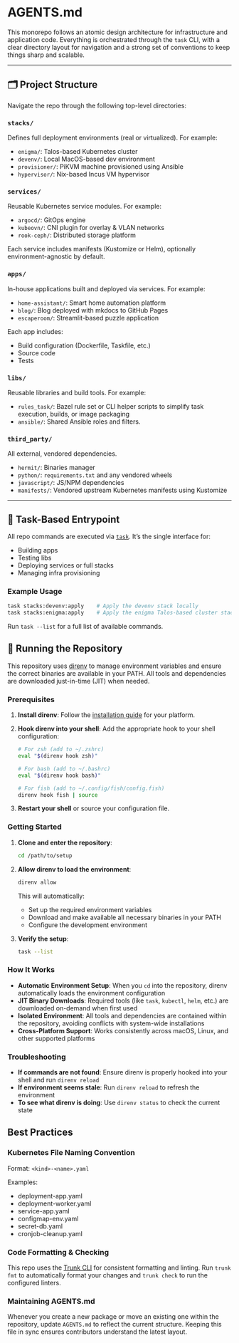 # AGENTS.md

This monorepo follows an atomic design architecture for infrastructure and application code. Everything is orchestrated through the `task` CLI, with a clear directory layout for navigation and a strong set of conventions to keep things sharp and scalable.

---

## 🗂 Project Structure

Navigate the repo through the following top-level directories:

### `stacks/`
Defines full deployment environments (real or virtualized). For example:

- `enigma/`: Talos-based Kubernetes cluster
- `devenv/`: Local MacOS-based dev environment
- `provisioner/`: PiKVM machine provisioned using Ansible
- `hypervisor/`: Nix-based Incus VM hypervisor

### `services/`
Reusable Kubernetes service modules. For example:

- `argocd/`: GitOps engine
- `kubeovn/`: CNI plugin for overlay & VLAN networks
- `rook-ceph/`: Distributed storage platform

Each service includes manifests (Kustomize or Helm), optionally environment-agnostic by default.

### `apps/`
In-house applications built and deployed via services. For example:

- `home-assistant/`: Smart home automation platform
- `blog/`: Blog deployed with mkdocs to GitHub Pages
- `escaperoom/`: Streamlit-based puzzle application

Each app includes:
- Build configuration (Dockerfile, Taskfile, etc.)
- Source code
- Tests

### `libs/`
Reusable libraries and build tools. For example:

- `rules_task/`: Bazel rule set or CLI helper scripts to simplify task execution, builds, or image packaging
- `ansible/`: Shared Ansible roles and filters.

### `third_party/`
All external, vendored dependencies.

- `hermit/`: Binaries manager
- `python/`: `requirements.txt` and any vendored wheels
- `javascript/`: JS/NPM dependencies
- `manifests/`: Vendored upstream Kubernetes manifests using Kustomize

---

## 🚀 Task-Based Entrypoint

All repo commands are executed via [`task`](https://taskfile.dev). It’s the single interface for:

- Building apps
- Testing libs
- Deploying services or full stacks
- Managing infra provisioning

### Example Usage

```bash
task stacks:devenv:apply    # Apply the devenv stack locally
task stacks:enigma:apply    # Apply the enigma Talos-based cluster stack
```

Run `task --list` for a full list of available commands.

## 🏃 Running the Repository

This repository uses [direnv](https://direnv.net/) to manage environment variables and ensure the correct binaries are available in your PATH. All tools and dependencies are downloaded just-in-time (JIT) when needed.

### Prerequisites

1. **Install direnv**: Follow the [installation guide](https://direnv.net/docs/installation.html) for your platform.

2. **Hook direnv into your shell**: Add the appropriate hook to your shell configuration:
   ```bash
   # For zsh (add to ~/.zshrc)
   eval "$(direnv hook zsh)"
   
   # For bash (add to ~/.bashrc)
   eval "$(direnv hook bash)"
   
   # For fish (add to ~/.config/fish/config.fish)
   direnv hook fish | source
   ```

3. **Restart your shell** or source your configuration file.

### Getting Started

1. **Clone and enter the repository**:
   ```bash
   cd /path/to/setup
   ```

2. **Allow direnv to load the environment**:
   ```bash
   direnv allow
   ```
   
   This will automatically:
   - Set up the required environment variables
   - Download and make available all necessary binaries in your PATH
   - Configure the development environment

3. **Verify the setup**:
   ```bash
   task --list
   ```

### How It Works

- **Automatic Environment Setup**: When you `cd` into the repository, direnv automatically loads the environment configuration
- **JIT Binary Downloads**: Required tools (like `task`, `kubectl`, `helm`, etc.) are downloaded on-demand when first used
- **Isolated Environment**: All tools and dependencies are contained within the repository, avoiding conflicts with system-wide installations
- **Cross-Platform Support**: Works consistently across macOS, Linux, and other supported platforms

### Troubleshooting

- **If commands are not found**: Ensure direnv is properly hooked into your shell and run `direnv reload`
- **If environment seems stale**: Run `direnv reload` to refresh the environment
- **To see what direnv is doing**: Use `direnv status` to check the current state

## Best Practices

### Kubernetes File Naming Convention

Format: `<kind>-<name>.yaml`

Examples:
- deployment-app.yaml
- deployment-worker.yaml
- service-app.yaml
- configmap-env.yaml
- secret-db.yaml
- cronjob-cleanup.yaml

### Code Formatting & Checking

This repo uses the [Trunk CLI](https://docs.trunk.io/code-quality/code-quality)
for consistent formatting and linting. Run `trunk fmt` to automatically format
your changes and `trunk check` to run the configured linters.

### Maintaining AGENTS.md

Whenever you create a new package or move an existing one within the repository, update `AGENTS.md` to reflect the current structure. Keeping this file in sync ensures contributors understand the latest layout.

